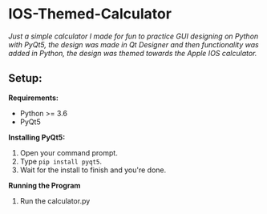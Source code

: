 # IOS-Themed-Calculator

*Just a simple calculator I made for fun to practice GUI designing on Python with PyQt5, the design was made in Qt Designer and then functionality was added in Python, the design was themed towards the Apple IOS calculator.*

## Setup:

**Requirements:**

* Python >= 3.6
* PyQt5

**Installing PyQt5:**

1. Open your command prompt.
2. Type `pip install pyqt5`.
3. Wait for the install to finish and you're done.

**Running the Program**

1. Run the calculator.py
